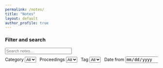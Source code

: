 ```yaml
---
permalink: /notes/
title: "Notes"
layout: default
author_profile: true
---
```


<span class='anchor' id='notes'></span>

### Filter and search

<input id="notes-search" type="search" placeholder="Search notes..." style="min-width:220px; margin-bottom:8px;">

<div id="notes-filters" style="display:flex; gap:12px; align-items:center; flex-wrap:nowrap; overflow-x:auto; white-space:nowrap;">
  <label>Category <select id="notes-filter-category"><option value="">All</option></select></label>
  <label>Proceedings <select id="notes-filter-proceedings"><option value="">All</option></select></label>
  <label>Tag <select id="notes-filter-tag"><option value="">All</option></select></label>
  <label>Date from <input type="date" id="notes-filter-from"></label>
  <label>Date to <input type="date" id="notes-filter-to"></label>
</div>

<div id="notes-results"></div>

<script src="https://cdn.jsdelivr.net/npm/fuse.js@6.6.2"></script>
<script>
async function fetchIndex(){
  const res = await fetch('{{ '/search.json' | relative_url }}');
  const data = await res.json();
  // Filter to only show posts from subfolders (BI, ML categories)
  return data.filter(p => (p.categories || []).some(cat => cat === 'BI' || cat === 'ML' || cat === 'CL' || cat === 'OS' || cat === 'IR' || cat === 'CV' || cat === 'SE' ));
}
function byDateDesc(a,b){ return (b.date||'').localeCompare(a.date||''); }
function groupByYear(items){
  const groups = {};
  items.forEach(p => {
    const y = (p.date||'').slice(0,4) || 'Unknown';
    if(!groups[y]) groups[y] = [];
    groups[y].push(p);
  });
  const years = Object.keys(groups).sort((a,b)=>b.localeCompare(a));
  years.forEach(y => groups[y].sort(byDateDesc));
  return { years, groups };
}
function render(items){
  const container = document.getElementById('notes-results');
  const { years, groups } = groupByYear(items);
  container.innerHTML = years.map(y => {
    const list = groups[y].map(p => `<li><a href="${p.url}">${p.title}</a></li>`).join('');
    return `<h2>${y}</h2><ul>${list}</ul>`;
  }).join('');
}
function populateSelect(select, values){
  const frag = document.createDocumentFragment();
  values.forEach(v => { const o = document.createElement('option'); o.value = v; o.textContent = v; frag.appendChild(o); });
  select.appendChild(frag);
}
function collectFacets(data){
  const cats = new Set();
  const procs = new Set();
  const tags = new Set();
  data.forEach(p => {
    (p.categories||[]).forEach(c => c && cats.add(c));
    if (p.proceedings) procs.add(p.proceedings);
    (p.tags||[]).forEach(t => t && tags.add(t));
  });
  return { categories: [...cats].sort(), proceedings: [...procs].sort(), tags: [...tags].sort() };
}
function applyFilters(list){
  const cat = document.getElementById('notes-filter-category').value;
  const proc = document.getElementById('notes-filter-proceedings').value;
  const tag = document.getElementById('notes-filter-tag').value;
  const from = document.getElementById('notes-filter-from').value;
  const to = document.getElementById('notes-filter-to').value;
  return list.filter(p => {
    if (cat && !(p.categories||[]).includes(cat)) return false;
    if (proc && (p.proceedings||'') !== proc) return false;
    if (tag && !(p.tags||[]).includes(tag)) return false;
    if (from && (p.date||'') < from) return false;
    if (to && (p.date||'') > to + 'T23:59:59') return false;
    return true;
  });
}
async function main(){
  const data = await fetchIndex();
  const fuse = new Fuse(data, { keys: ['title','content','excerpt','tags','categories','proceedings'], threshold: 0.35 });
  const searchInput = document.getElementById('notes-search');
  const selCat = document.getElementById('notes-filter-category');
  const selProc = document.getElementById('notes-filter-proceedings');
  const selTag = document.getElementById('notes-filter-tag');
  const inputs = [searchInput, selCat, selProc, selTag, document.getElementById('notes-filter-from'), document.getElementById('notes-filter-to')];
  const facets = collectFacets(data);
  populateSelect(selCat, facets.categories);
  populateSelect(selProc, facets.proceedings);
  populateSelect(selTag, facets.tags);
  function update(){
    const q = searchInput.value.trim();
    const base = q ? fuse.search(q).map(r=>r.item) : data;
    render(applyFilters(base));
  }
  inputs.forEach(el => el.addEventListener('input', update));
  render(data);
}
main();
</script>


